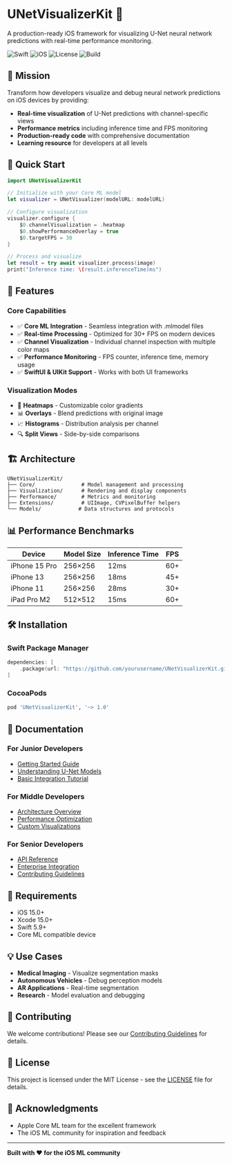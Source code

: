 # UNetVisualizerKit 🎯

A production-ready iOS framework for visualizing U-Net neural network predictions with real-time performance monitoring.

![Swift](https://img.shields.io/badge/Swift-5.9-orange.svg)
![iOS](https://img.shields.io/badge/iOS-15.0+-blue.svg)
![License](https://img.shields.io/badge/License-MIT-green.svg)
![Build](https://img.shields.io/badge/Build-Passing-brightgreen.svg)

## 🎯 Mission

Transform how developers visualize and debug neural network predictions on iOS devices by providing:
- **Real-time visualization** of U-Net predictions with channel-specific views
- **Performance metrics** including inference time and FPS monitoring
- **Production-ready code** with comprehensive documentation
- **Learning resource** for developers at all levels

## 🚀 Quick Start

```swift
import UNetVisualizerKit

// Initialize with your Core ML model
let visualizer = UNetVisualizer(modelURL: modelURL)

// Configure visualization
visualizer.configure {
    $0.channelVisualization = .heatmap
    $0.showPerformanceOverlay = true
    $0.targetFPS = 30
}

// Process and visualize
let result = try await visualizer.process(image)
print("Inference time: \(result.inferenceTime)ms")
```

## 📱 Features

### Core Capabilities
- ✅ **Core ML Integration** - Seamless integration with .mlmodel files
- ✅ **Real-time Processing** - Optimized for 30+ FPS on modern devices
- ✅ **Channel Visualization** - Individual channel inspection with multiple color maps
- ✅ **Performance Monitoring** - FPS counter, inference time, memory usage
- ✅ **SwiftUI & UIKit Support** - Works with both UI frameworks

### Visualization Modes
- 🎨 **Heatmaps** - Customizable color gradients
- 📊 **Overlays** - Blend predictions with original image
- 📈 **Histograms** - Distribution analysis per channel
- 🔍 **Split Views** - Side-by-side comparisons

## 🏗 Architecture

```
UNetVisualizerKit/
├── Core/               # Model management and processing
├── Visualization/      # Rendering and display components
├── Performance/        # Metrics and monitoring
├── Extensions/         # UIImage, CVPixelBuffer helpers
└── Models/            # Data structures and protocols
```

## 📊 Performance Benchmarks

| Device | Model Size | Inference Time | FPS |
|--------|------------|----------------|-----|
| iPhone 15 Pro | 256×256 | 12ms | 60+ |
| iPhone 13 | 256×256 | 18ms | 45+ |
| iPhone 11 | 256×256 | 28ms | 30+ |
| iPad Pro M2 | 512×512 | 15ms | 60+ |

## 🛠 Installation

### Swift Package Manager

```swift
dependencies: [
    .package(url: "https://github.com/yourusername/UNetVisualizerKit.git", from: "1.0.0")
]
```

### CocoaPods

```ruby
pod 'UNetVisualizerKit', '~> 1.0'
```

## 📖 Documentation

### For Junior Developers
- [Getting Started Guide](Documentation/Tutorials/GettingStarted.md)
- [Understanding U-Net Models](Documentation/Tutorials/UnderstandingUNet.md)
- [Basic Integration Tutorial](Documentation/Tutorials/BasicIntegration.md)

### For Middle Developers
- [Architecture Overview](Documentation/Architecture/Overview.md)
- [Performance Optimization](Documentation/Architecture/Performance.md)
- [Custom Visualizations](Documentation/Tutorials/CustomVisualizations.md)

### For Senior Developers
- [API Reference](Documentation/API/Reference.md)
- [Enterprise Integration](Documentation/Architecture/Enterprise.md)
- [Contributing Guidelines](CONTRIBUTING.md)

## 🔧 Requirements

- iOS 15.0+
- Xcode 15.0+
- Swift 5.9+
- Core ML compatible device

## 💡 Use Cases

- **Medical Imaging** - Visualize segmentation masks
- **Autonomous Vehicles** - Debug perception models
- **AR Applications** - Real-time segmentation
- **Research** - Model evaluation and debugging

## 🤝 Contributing

We welcome contributions! Please see our [Contributing Guidelines](CONTRIBUTING.md) for details.

## 📄 License

This project is licensed under the MIT License - see the [LICENSE](LICENSE) file for details.

## 🙏 Acknowledgments

- Apple Core ML team for the excellent framework
- The iOS ML community for inspiration and feedback

---

**Built with ❤️ for the iOS ML community**